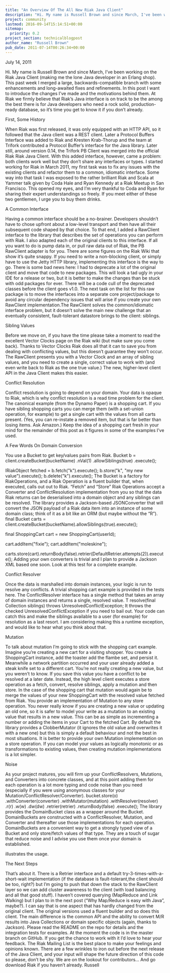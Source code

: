 ```yaml
---
title: "An Overview Of The All New Riak Java Client"
description: "Hi. My name is Russell Brown and since March, I've been working on the Riak Java Client. This past week I merged a large, backwards-compatible branch with some enhancements and long-awaited fixes and refinements ..."
project: community
lastmod: 2016-09-14T15:14:51+00:00
sitemap:
  priority: 0.2
project_section: technicalblogpost
author_name: "Russell Brown"
pub_date: 2011-07-14T00:26:34+00:00
---
```

July 14, 2011

Hi. My name is Russell Brown and since March, I’ve been working on the Riak Java Client (making me the lone Java developer in an Erlang shop). This past week I merged a large, backwards-compatible branch with some enhancements and long-awaited fixes and refinements. In this post I want to introduce the changes I’ve made and the motivations behind them. At Riak we firmly believe that Riak’s Java interface is on track to be the among the best there is for Java developers who need a rock solid, production-ready database, so it’s time you get to know it if you don’t already.


First, Some History

When Riak was first released, it was only equipped with an HTTP API, so it followed that the Java client was a REST client. Later a Protocol Buffers Interface was added to Riak and Kresten Krab-Thorup and the team at Trifork contributed a Protocol Buffer’s interface for the Java library. Later still, around version 0.14, the Trifork PB Client was merged into the official Riak Riak Java Client. With this added interface, however, came a problem: both clients work well but they don’t share any interfaces or types. I started working for Riak in March 2011, my first task was to fix any issues with the existing clients and refactor them to a common, idiomatic interface. Some way into that task I was exposed to the rather brilliant Riak and Scala at Yammer talk given by Coda Hale and Ryan Kennedy at a Riak Meetup in San Francisco. This opened my eyes, and I’m very thankful to Coda and Ryan for sharing their expert understandings so freely. If you meet either of these two gentlemen, I urge you to buy them drinks.



A Common Interface

Having a common interface should be a no-brainer. Developers shouldn’t have to chose upfront about a low-level transport and then have all their subsequent code shaped by that choice. To that end, I added a RawClient interface to the library that describes the set of operations you can perform with Riak. I also adapted each of the original clients to this interface. If all you want to do is pump data in, or pull raw data out of Riak, the PB RawClient adapter is for you. There are some figures on the Riak Wiki that show it’s quite snappy. If you need to write a non-blocking client, or simply have to use the Jetty HTTP library, implementing this interface is the way to go.
There is some bad news here: I had to deprecate a lot of the original client and move that code to new packages. This will look a tad ugly in your IDE for a release or two, but it is better to make the changes than be stuck with odd packages for ever. There will be a code cull of the deprecated classes before the client goes v1.0.
The next task on the list for this raw package is to move the interfaces into a separate core project/package to avoid any circular dependency issues that will arise if you create your own RawClient implementation.The RawClient solves the common/idiomatic interface problem, but it doesn’t solve the main new challenge that an eventually consistent, fault-tolerant datastore brings to the client: siblings.



Sibling Values

Before we move on, if you have the time please take a moment to read the excellent Vector Clocks page on the Riak wiki (but make sure you come back). Thanks to Vector Clocks Riak does all that it can to save you from dealing with conflicting values, but this doesn’t guarantee they won’t occur. The RawClient presents you with a Vector Clock and an array of sibling values, and you need to create a single, correct value to work with (and even write back to Riak as the one true value.) The new, higher-level client API in the Java Client makes this easier.



Conflict Resolution

Conflict resolution is going to depend on your domain. Your data is opaque to Riak, which is why conflict resolution is a read time problem for the client. The canonical example (from the Dynamo Paper) is a shopping cart. If you have sibling shopping carts you can merge them (with a set-union operation, for example) to get a single cart with the values from all carts present. (Yes, you can re-instate a removed item, but that is far better than losing items. Ask Amazon.) Keep the idea of a shopping cart fresh in your mind for the remainder of this post as it figures in some of the examples I’ve used.


A Few Words On Domain Conversion

You use a Bucket to get key/values pairs from Riak.
Bucket b = client.createBucket(bucketName)
 .nVal(1)
 .allowSiblings(true)
 .execute();

IRiakObject fetched = b.fetch("k").execute();
b.store("k", "my new value").execute();
b.delete("k").execute();
The Bucket is a factory for RiakOperations, and a Riak Operation is a fluent builder that, when executed, calls out out to Riak. “Fetch” and “Store” Riak Operations accept a Converter and ConflictResolution implementation from you so that the data Riak returns can be deserialised into a domain object and any siblings can be resolved. The library provides a Jackson-based JSONConverter that will convert the JSON payload of a Riak data item into an instance of some domain class; think of it as a bit like an ORM (but maybe without the “R”).
final Bucket carts = client.createBucket(bucketName).allowSiblings(true).execute();

final ShoppingCart cart = new ShoppingCart(userId);

cart.addItem("fixie");
cart.addItem("moleskine");

carts.store(cart).returnBody(false).retrier(DefaultRetrier.attempts(2)).execute();
Adding your own converters is trivial and I plan to provide a Jackson XML based one soon. Look at this test for a complete example.



Conflict Resolver

Once the data is marshalled into domain instances, your logic is run to resolve any conflicts. A trivial shopping cart example is provided in the tests here. The ConflictResolver interface has a single method that takes an array of domain instances and returns a single, resolved value.
T resolve(final Collection siblings) throws UnresolvedConflictException;
It throws the checked UnresolvedConflictException if you need to bail out. Your code can catch this and make the siblings available to a user (for example) for resolution as a last resort. I am considering making this a runtime exception, and would like to hear what you think about that.



Mutation

To talk about mutation I’m going to stick with the shopping cart example. Imagine you’re creating a new cart for a visiting shopper. You create a ShoppingCart instance, add the toaster add the flambe set, and persist it. Meanwhile a network partition occurred and your user already added a steak knife set to a different cart. You’re not really creating a new value, but you weren’t to know. If you save this value you have a conflict to be resolved at a later date. Instead, the high level client executes a store operation as a fetch, convert, resolve siblings, apply a mutation and then store. In the case of the shopping cart that mutation would again be to merge the values of your new ShoppingCart with the resolved value fetched from Riak.
You provide an implementation of Mutation to any store operation. You never really know if you are creating a new value or updating an old one, so it is safer to model your write as a mutation to an existing value that results in a new value. This can be as simple as incrementing a number or adding the items in your Cart to the fetched Cart.
By default the library provides a ClobberMutator (it ignores the old value and overwrites it with a new one) but this is simply a default behaviour and not the best in most situations. It is better to provide your own Mutation implementation on a store operation. If you can model your values as logically monotonic or as transformations to existing values, then creating mutation implementations is a lot simpler.



Noise

As your project matures, you will firm up your ConflictResolvers, Mutations, and Converters into concrete classes, and at this point adding them for each operation is a lot more typing and code noise than you need (especially if you were using anonymous classes for your Mutation/ConflictResolver/Converter).
bucket.store(o)
 .withConverter(converter)
 .withMutator(mutation)
 .withResolver(resolver)
 .r(r)
 .w(w)
 .dw(dw)
 .retrier(retrier)
 .returnBody(false)
.execute();
The library provides the DomainBucket class as a wrapper around the Bucket. DomainBuckets are constructed with a ConflictResolver, Mutation, and Converter and thereafter use those implementations for each operation. DomainBuckets are a convenient way to get a strongly typed view of a Bucket and only store/fetch values of that type. They are a touch of sugar that reduce noise and I advise you use them once your domain is established.

illustrates the usage.




The Next Steps

That’s about it. There is a Retrier interface and a default try-3-times-with-a-short-wait implementation (if the database is fault-tolerant,the client should be too, right?) but I’m going to push that down the stack to the RawClient layer so we can add cluster awareness to the client (with load balancing and all that good stuff).
I haven’t covered querying (MapReduce and Link Walking) but I plan to in the next post (“Why Map/Reduce is easy with Java”, maybe?). I can say that is one aspect that has hardly changed from the original client. The original versions used a fluent builder and so does this client. The main difference is the common API and the ability to convert M/R results into Java Collections or domain specific objects (again, thanks to Jackson). Please read the README on the repo for details and the integration tests for examples.
At the moment the code is in the master branch on GitHub. If you get the chance to work with it I’d love to hear your feedback. The Riak Mailing List is the best place to make your feelings and opinions known. There are a few wrinkles to iron out before the next release of the Java Client, and your input will shape the future direction of this code so please, don’t be shy. We are on the lookout for contributors…
And go download Riak if you haven’t already.
Russell


